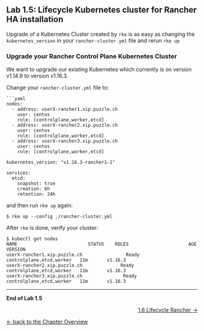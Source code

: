 ## Lab 1.5: Lifecycle Kubernetes cluster for Rancher HA installation

Upgrade of a Kubernetes Cluster created by `rke` is as easy as changing the `kubernetes_version` in your `rancher-cluster.yml` file and rerun `rke up`


### Upgrade your Rancher Control Plane Kubernetes Cluster

We want to upgrade our existing Kubernetes which currently is on version v1.14.9 to version v1.16.3.

Change your `rancher-cluster.yml` file to:

```
```yaml
nodes:
  - address: userX-rancher1.xip.puzzle.ch
    user: centos
    role: [controlplane,worker,etcd]
  - address: userX-rancher2.xip.puzzle.ch
    user: centos
    role: [controlplane,worker,etcd]
  - address: userX-rancher3.xip.puzzle.ch
    user: centos
    role: [controlplane,worker,etcd]

kubernetes_version: "v1.16.3-rancher1-1"

services:
  etcd:
    snapshot: true
    creation: 6h
    retention: 24h
```

and then run `rke up` again:

```
$ rke up --config ./rancher-cluster.yml
```

After `rke` is done, verify your cluster:

```
$ kubectl get nodes
NAME                          STATUS    ROLES                      AGE       VERSION
userX-rancher1.xip.puzzle.ch                Ready     controlplane,etcd,worker   11m       v1.16.3
userX-rancher2.xip.puzzle.ch              Ready     controlplane,etcd,worker   11m       v1.16.3
userX-rancher3.xip.puzzle.ch               Ready     controlplane,etcd,worker   11m       v1.16.3
```

---

**End of Lab 1.5**

<p width="100px" align="right"><a href="16_lifecyclerancher.md">1.6 Lifecycle Rancher →</a></p>

[← back to the Chapter Overview](10_rancher.md)
